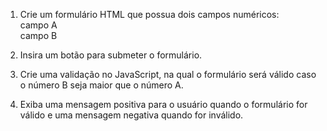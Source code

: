 1) Crie um formulário HTML que possua dois campos numéricos:<br />
campo A <br />
campo B <br />

2) Insira um botão para submeter o formulário. <br />

3) Crie uma validação no JavaScript, na qual o formulário será válido caso o número B seja maior que o número A. <br />

4) Exiba uma mensagem positiva para o usuário quando o formulário for válido e uma mensagem negativa quando for inválido. <br />
